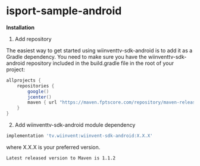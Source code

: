 # isport-sample-android

<b>Installation</b>

1. Add repository

The easiest way to get started using wiinventtv-sdk-android is to add it as a Gradle dependency. You need to make sure you have the wiinventtv-sdk-android repository included in the build.gradle file in the root of your project:

```gradle
allprojects {
    repositories {
        google()
        jcenter()
        maven { url "https://maven.fptscore.com/repository/maven-releases/" }
    }
}
```
2. Add wiinventtv-sdk-android module dependency

```gradle
implementation 'tv.wiinvent:wiinvent-sdk-android:X.X.X'

```

where X.X.X is your preferred version.

```
Latest released version to Maven is 1.1.2
```

